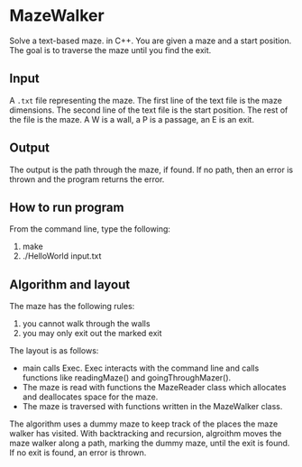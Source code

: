 # MazeWalker

Solve a text-based maze. in C++. You are given a maze and a start position. The goal is to traverse the maze until you find the exit. 

## Input

A `.txt` file representing the maze.
The first line of the text file is the maze dimensions. 
The second line of the text file is the start position. 
The rest of the file is the maze. A W is a wall, a P is a passage, an E is an exit. 

## Output

The output is the path through the maze, if found. If no path, then an error is thrown and the program returns the error. 

## How to run program 

From the command line, type the following: 

1. make
2. ./HelloWorld input.txt

## Algorithm and layout

The maze has the following rules: 
1. you cannot walk through the walls
2. you may only exit out the marked exit

The layout is as follows: 
- main calls Exec. Exec interacts with the command line and calls functions like readingMaze() and goingThroughMazer().
- The maze is read with functions the MazeReader class which allocates and deallocates space for the maze.
- The maze is traversed with functions written in the MazeWalker class.

The algorithm uses a dummy maze to keep track of the places the maze walker has visited. 
With backtracking and recursion, algroithm moves the maze walker along a path, marking the dummy maze, until the exit is found. 
If no exit is found, an error is thrown.


  
